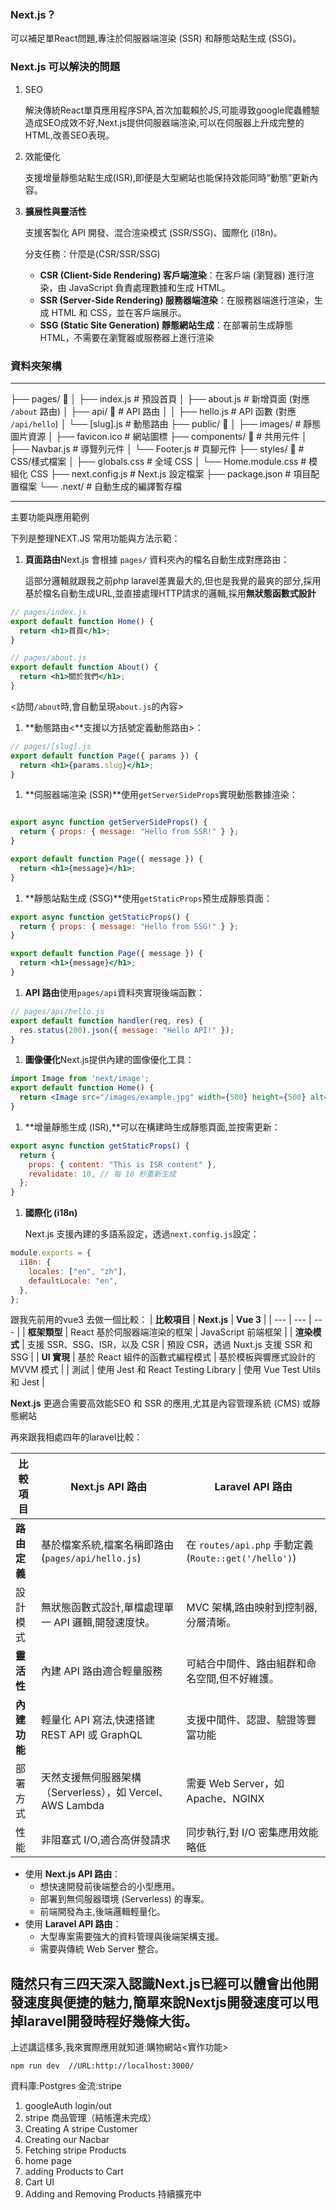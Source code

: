 ### **Next.js？**

可以補足單React問題,專注於伺服器端渲染 (SSR) 和靜態站點生成 (SSG)。

### **Next.js 可以解決的問題**

1. SEO
    
    解決傳統React單頁應用程序SPA,首次加載賴於JS,可能導致google爬蟲體驗造成SEO成效不好,Next.js提供伺服器端渲染<SSR>,可以在伺服器上升成完整的HTML,改善SEO表現。
    
2. 效能優化
    
    支援增量靜態站點生成(ISR),即便是大型網站也能保持效能同時“動態”更新內容。
    
3. **擴展性與靈活性**
    
    支援客製化 API 開發、混合渲染模式 (SSR/SSG)、國際化 (i18n)。
        
    分支任務：什麼是(CSR/SSR/SSG)
    - **CSR (Client-Side Rendering) 客戶端渲染**：在客戶端 (瀏覽器) 進行渲染，由 JavaScript 負責處理數據和生成 HTML。
    - **SSR (Server-Side Rendering) 服務器端渲染**：在服務器端進行渲染，生成 HTML 和 CSS，並在客戶端展示。
    - **SSG (Static Site Generation) 靜態網站生成**：在部署前生成靜態 HTML，不需要在瀏覽器或服務器上進行渲染

### **資料夾架構**
  ---
  ├── pages/ 📂
  │   ├── index.js        # 預設首頁
  │   ├── about.js        # 新增頁面 (對應 `/about` 路由)
  │   ├── api/ 📂         # API 路由
  │   │   ├── hello.js    # API 函數 (對應 `/api/hello`)
  │   └── [slug].js       # 動態路由
  ├── public/ 📂
  │   ├── images/         # 靜態圖片資源
  │   ├── favicon.ico     # 網站圖標
  ├── components/ 📂      # 共用元件
  │   ├── Navbar.js       # 導覽列元件
  │   └── Footer.js       # 頁腳元件
  ├── styles/ 📂          # CSS/樣式檔案
  │   ├── globals.css     # 全域 CSS
  │   └── Home.module.css # 模組化 CSS
  ├── next.config.js      # Next.js 設定檔案
  ├── package.json        # 項目配置檔案
  └── .next/              # 自動生成的編譯暫存檔

---

主要功能與應用範例

下列是整理NEXT.JS 常用功能與方法示範：

1. **頁面路由**Next.js 會根據 `pages/` 資料夾內的檔名自動生成對應路由：
    
    這部分邏輯就跟我之前php laravel差異最大的,但也是我覺的最爽的部分,採用基於檔名自動生成URL,並直接處理HTTP請求的邏輯,採用**無狀態函數式設計**
    

```jsx
// pages/index.js
export default function Home() {
  return <h1>首頁</h1>;
}
```

```jsx
// pages/about.js
export default function About() {
  return <h1>關於我們</h1>;
}
```

<訪問`/about`時,會自動呈現`about.js`的內容>

1. **動態路由<**支援以方括號定義動態路由>：

```jsx
// pages/[slug].js
export default function Page({ params }) {
  return <h1>{params.slug}</h1>;
}
```

1. **伺服器端渲染 (SSR)**使用`getServerSideProps`實現動態數據渲染：

```jsx

export async function getServerSideProps() {
  return { props: { message: "Hello from SSR!" } };
}

export default function Page({ message }) {
  return <h1>{message}</h1>;
}
```

1. **靜態站點生成 (SSG)**使用`getStaticProps`預生成靜態頁面：

```jsx
export async function getStaticProps() {
  return { props: { message: "Hello from SSG!" } };
}

export default function Page({ message }) {
  return <h1>{message}</h1>;
}
```

1. **API 路由**使用`pages/api`資料夾實現後端函數：

```jsx
// pages/api/hello.js
export default function handler(req, res) {
  res.status(200).json({ message: "Hello API!" });
}
```

1. **圖像優化**Next.js提供內建的圖像優化工具：

```jsx
import Image from 'next/image';
export default function Home() {
  return <Image src="/images/example.jpg" width={500} height={500} alt="Example" />;
}
```

1. **增量靜態生成 (ISR),**可以在構建時生成靜態頁面,並按需更新：

```jsx
export async function getStaticProps() {
  return {
    props: { content: "This is ISR content" },
    revalidate: 10, // 每 10 秒重新生成
  };
}
```

1. **國際化 (i18n)**
    
    Next.js 支援內建的多語系設定，透過`next.config.js`設定：
    
```jsx
module.exports = {
  i18n: {
    locales: ["en", "zh"],
    defaultLocale: "en",
  },
};
```

跟我先前用的vue3 去做一個比較：
| **比較項目** | **Next.js** | **Vue 3** |
| --- | --- | --- |
| **框架類型** | React 基於伺服器端渲染的框架 | JavaScript 前端框架 |
| **渲染模式** | 支援 SSR、SSG、ISR，以及 CSR | 預設 CSR，透過 Nuxt.js 支援 SSR 和 SSG |
| **UI 實現** | 基於 React 組件的函數式編程模式 | 基於模板與響應式設計的 MVVM 模式 |
| 測試 | 使用 Jest 和 React Testing Library | 使用 Vue Test Utils 和 Jest |

**Next.js** 更適合需要高效能SEO 和 SSR 的應用,尤其是內容管理系統 (CMS) 或靜態網站

再來跟我相處四年的laravel比較：

| **比較項目** | **Next.js API 路由** | **Laravel API 路由** |
| --- | --- | --- |
| **路由定義** | 基於檔案系統,檔案名稱即路由 (`pages/api/hello.js`) | 在 `routes/api.php` 手動定義 (`Route::get('/hello')`) |
| 設計模式 | 無狀態函數式設計,單檔處理單一 API 邏輯,開發速度快。 | MVC 架構,路由映射到控制器,分層清晰。 |
| **靈活性** | 內建 API 路由適合輕量服務 | 可結合中間件、路由組群和命名空間,但不好維護。 |
| **內建功能** | 輕量化 API 寫法,快速搭建 REST API 或 GraphQL | 支援中間件、認證、驗證等豐富功能 |
| 部署方式 | 天然支援無伺服器架構（Serverless），如 Vercel、AWS Lambda | 需要 Web Server，如 Apache、NGINX |
| 性能 | 非阻塞式 I/O,適合高併發請求 | 同步執行,對 I/O 密集應用效能略低 |
- 使用 **Next.js API 路由**：
    - 想快速開發前後端整合的小型應用。
    - 部署到無伺服器環境 (Serverless) 的專案。
    - 前端開發為主,後端邏輯輕量化。
- 使用 **Laravel API 路由**：
    - 大型專案需要強大的資料管理與後端架構支援。
    - 需要與傳統 Web Server 整合。

隨然只有三四天深入認識Next.js已經可以體會出他開發速度與便捷的魅力,簡單來說Nextjs開發速度可以甩掉laravel開發時程好幾條大街。
---

上述講這樣多,我來實際應用就知道:購物網站<實作功能>

```
npm run dev  //URL:http://localhost:3000/

```


資料庫:Postgres
金流:stripe



  1. googleAuth login/out
  2. stripe 商品管理（結帳還未完成）
  3. Creating A stripe Customer
  4. Creating our Nacbar
  5. Fetching stripe Products
  6. home page
  7. adding Products to Cart
  8. Cart UI
  9. Adding and Removing Products
    持續擴充中

        
